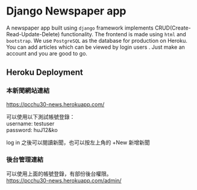 # Django Newspaper app
A newspaper app built using `django` framework implements CRUD(Create-Read-Update-Delete) functionality. The frontend is made using `html` and `bootstrap`. We use `PostgreSQL` as the database for production on Heroku. You can add articles which can be viewed by login users . Just make an account and you are good to go.
## Heroku Deployment

### 本新聞網站連結  
https://pcchu30-news.herokuapp.com/

可以使用以下測試帳號登錄：    
username: testuser  
password: huJ12&ko

log in 之後可以閱讀新聞，也可以按左上角的 +New 新增新聞

### 後台管理連結    
可以使用上面的帳號登錄，有部份後台權限。  
https://pcchu30-news.herokuapp.com/admin/


